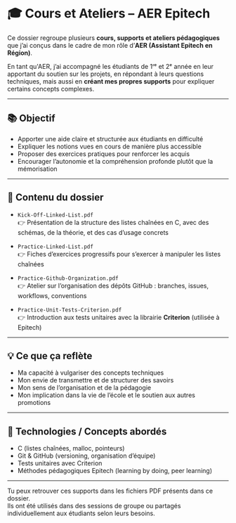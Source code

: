 # 🎓 Cours et Ateliers – AER Epitech

Ce dossier regroupe plusieurs **cours, supports et ateliers pédagogiques** que j’ai conçus dans le cadre de mon rôle d’**AER (Assistant Epitech en Région)**.  

En tant qu'AER, j’ai accompagné les étudiants de 1ʳᵉ et 2ᵉ année en leur apportant du soutien sur les projets, en répondant à leurs questions techniques, mais aussi en **créant mes propres supports** pour expliquer certains concepts complexes.

---

## 📚 Objectif

- Apporter une aide claire et structurée aux étudiants en difficulté  
- Expliquer les notions vues en cours de manière plus accessible  
- Proposer des exercices pratiques pour renforcer les acquis  
- Encourager l’autonomie et la compréhension profonde plutôt que la mémorisation

---

## 📄 Contenu du dossier

- `Kick-Off-Linked-List.pdf`  
  👉 Présentation de la structure des listes chaînées en C, avec des schémas, de la théorie, et des cas d’usage concrets

- `Practice-Linked-List.pdf`  
  👉 Fiches d’exercices progressifs pour s’exercer à manipuler les listes chaînées

- `Practice-Github-Organization.pdf`  
  👉 Atelier sur l’organisation des dépôts GitHub : branches, issues, workflows, conventions

- `Practice-Unit-Tests-Criterion.pdf`  
  👉 Introduction aux tests unitaires avec la librairie **Criterion** (utilisée à Epitech)

---

## 💡 Ce que ça reflète

- Ma capacité à vulgariser des concepts techniques  
- Mon envie de transmettre et de structurer des savoirs  
- Mon sens de l’organisation et de la pédagogie  
- Mon implication dans la vie de l’école et le soutien aux autres promotions

---

## 🔧 Technologies / Concepts abordés

- C (listes chaînées, malloc, pointeurs)  
- Git & GitHub (versioning, organisation d’équipe)  
- Tests unitaires avec Criterion  
- Méthodes pédagogiques Epitech (learning by doing, peer learning)

---

Tu peux retrouver ces supports dans les fichiers PDF présents dans ce dossier.  
Ils ont été utilisés dans des sessions de groupe ou partagés individuellement aux étudiants selon leurs besoins.
